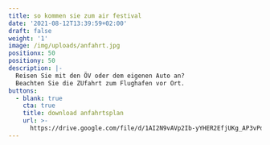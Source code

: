 ```yaml
---
title: so kommen sie zum air festival
date: '2021-08-12T13:39:59+02:00'
draft: false
weight: '1'
image: /img/uploads/anfahrt.jpg
positionx: 50
positiony: 50
description: |-
  Reisen Sie mit den ÖV oder dem eigenen Auto an?
  Beachten Sie die ZUfahrt zum Flughafen vor Ort.
buttons:
  - blank: true
    cta: true
    title: download anfahrtsplan
    url: >-
      https://drive.google.com/file/d/1AI2N9vAVp2Ib-yYHER2EfjUKg_AP3vPd/view?usp=sharing
---
```


